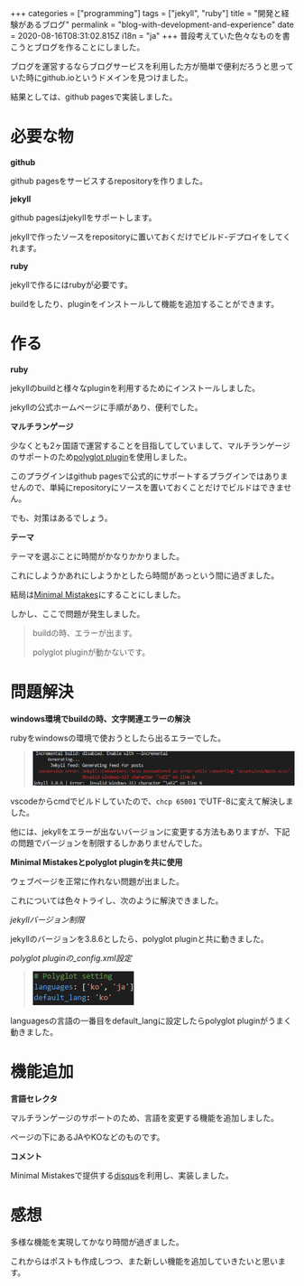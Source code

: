 +++
categories = ["programming"]
tags = ["jekyll", "ruby"]
title = "開発と経験があるブログ"
permalink = "blog-with-development-and-experience"
date = 2020-08-16T08:31:02.815Z
i18n = "ja"
+++
普段考えていた色々なものを書こうとブログを作ることにしました。

ブログを運営するならブログサービスを利用した方が簡単で便利だろうと思っていた時にgithub.ioというドメインを見つけました。

結果としては、github pagesで実装しました。

# 必要な物

**github**

github pagesをサービスするrepositoryを作りました。

**jekyll**

github pagesはjekyllをサポートします。

jekyllで作ったソースをrepositoryに置いておくだけでビルド-デプロイをしてくれます。

**ruby**

jekyllで作るにはrubyが必要です。

buildをしたり、pluginをインストールして機能を追加することができます。

# 作る

**ruby**

jekyllのbuildと様々なpluginを利用するためにインストールしました。

jekyllの公式ホームページに手順があり、便利でした。

**マルチランゲージ**

少なくとも2ヶ国語で運営することを目指してしていまして、マルチランゲージのサポートのため[polyglot plugin](https://polyglot.untra.io/)を使用しました。

このプラグインはgithub pagesで公式的にサポートするプラグインではありませんので、単純にrepositoryにソースを置いておくことだけでビルドはできません。

でも、対策はあるでしょう。

**テーマ**

テーマを選ぶことに時間がかなりかかりました。

これにしようかあれにしようかとしたら時間があっという間に過ぎました。

結局は[Minimal Mistakes](https://mmistakes.github.io/minimal-mistakes/)にすることにしました。

しかし、ここで問題が発生しました。

> buildの時、エラーが出ます。
>
> polyglot pluginが動かないです。

# 問題解決

**windows環境でbuildの時、文字関連エラーの解決**

rubyをwindowsの環境で使おうとしたら出るエラーでした。

> ![ビルドエラー](/img/uploads/build-error.png)

vscodeからcmdでビルドしていたので、`chcp 65001` でUTF-8に変えて解決しました。

他には、jekyllをエラーが出ないバージョンに変更する方法もありますが、下記の問題でバージョンを制限するしかありませんでした。

**Minimal Mistakesとpolyglot pluginを共に使用**

ウェブページを正常に作れない問題が出ました。

これについては色々トライし、次のように解決できました。

*jekyllバージョン制限*

jekyllのバージョンを3.8.6としたら、polyglot pluginと共に動きました。

*polyglot pluginの_config.xml設定*

> ![polyglot setting](/img/uploads/polyglot-setting.png)

languagesの言語の一番目をdefault_langに設定したらpolyglot pluginがうまく動きました。

# 機能追加

**言語セレクタ**

マルチランゲージのサポートのため、言語を変更する機能を追加しました。

ページの下にあるJAやKOなどのものです。

**コメント**

Minimal Mistakesで提供する[disqus](https://disqus.com/)を利用し、実装しました。

# 感想

多様な機能を実現してかなり時間が過ぎました。

これからはポストも作成しつつ、また新しい機能を追加していきたいと思います。